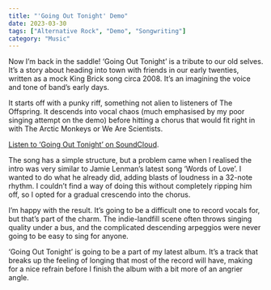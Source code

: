 ```yaml
---
title: "'Going Out Tonight' Demo"
date: 2023-03-30
tags: ["Alternative Rock", "Demo", "Songwriting"]
category: "Music"
---
```


Now I’m back in the saddle! ‘Going Out Tonight’ is a tribute to our old selves. It’s a story about heading into town with friends in our early twenties, written as a mock King Brick song circa 2008. It’s an imagining the voice and tone of band’s early days.

It starts off with a punky riff, something not alien to listeners of The Offspring. It descends into vocal chaos (much emphasised by my poor singing attempt on the demo) before hitting a chorus that would fit right in with The Arctic Monkeys or We Are Scientists.

[Listen to ‘Going Out Tonight’ on SoundCloud](https://soundcloud.com/jackgutts/gngttnght-230310).

The song has a simple structure, but a problem came when I realised the intro was very similar to Jamie Lenman’s latest song ‘Words of Love’. I wanted to do what he already did, adding blasts of loudness in a 32-note rhythm. I couldn’t find a way of doing this without completely ripping him off, so I opted for a gradual crescendo into the chorus.

I’m happy with the result. It’s going to be a difficult one to record vocals for, but that’s part of the charm. The indie-landfill scene often throws singing quality under a bus, and the complicated descending arpeggios were never going to be easy to sing for anyone.

‘Going Out Tonight’ is going to be a part of my latest album. It’s a track that breaks up the feeling of longing that most of the record will have, making for a nice refrain before I finish the album with a bit more of an angrier angle.
